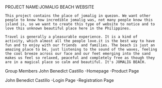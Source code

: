 PROJECT NAME:JOMALIG BEACH WEBSITE

    This project contains the place of jomalig in quezon. We want other people to know how incredible jomalig was, not many people know this island is, so we want to create this type of website to notice and to love this unknown beautiful place here in the Philippines.

    Travel is generally a pleasurable experience. It is a kind of activity, which almost all the people love.it is the best way to have fun and to enjoy with our friends  and families. The beach is just an amazing place to be, just listening to the sound of the waves, feeling the cool breeze across our face and our feet emerging into the sand makes us feel so relaxed, peaceful and completely free as though they are in a magical place so calm and beautiful. It's JOMALIG BEACH.


Group Members
John Benedict Castillo
  -Homepage
  -Product Page


John Benedict Castillo
  -Login Page
  -Registration Page
